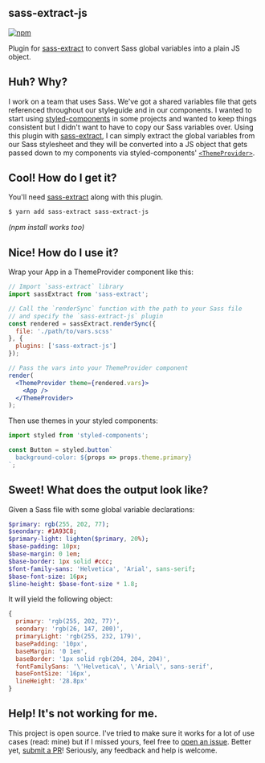 sass-extract-js
---

[![npm](https://img.shields.io/npm/v/sass-extract-js.svg?style=flat-square)](http://www.npmjs.com/package/sass-extract-js)

Plugin for [sass-extract][sass-extract] to convert Sass global variables into a plain JS object.

## Huh? Why?

I work on a team that uses Sass. We've got a shared variables file that gets referenced throughout our styleguide and in our components. I wanted to start using [styled-components][] in some projects and wanted to keep things consistent but I didn't want to have to copy our Sass variables over. Using this plugin with [sass-extract][sass-extract], I can simply extract the global variables from our Sass stylesheet and they will be converted into a JS object that gets passed down to my components via styled-components' [`<ThemeProvider>`][theming].

## Cool! How do I get it?

You'll need [sass-extract][sass-extract] along with this plugin.

```sh
$ yarn add sass-extract sass-extract-js
```

*(npm install works too)*

## Nice! How do I use it?

Wrap your App in a ThemeProvider component like this:

```jsx
// Import `sass-extract` library
import sassExtract from 'sass-extract';

// Call the `renderSync` function with the path to your Sass file
// and specify the `sass-extract-js` plugin
const rendered = sassExtract.renderSync({
  file: './path/to/vars.scss'
}, {
  plugins: ['sass-extract-js']
});

// Pass the vars into your ThemeProvider component
render(
  <ThemeProvider theme={rendered.vars}>
    <App />
  </ThemeProvider>
);
```

Then use themes in your styled components:

```js
import styled from 'styled-components';

const Button = styled.button`
  background-color: ${props => props.theme.primary}
`;

```

## Sweet! What does the output look like?

Given a Sass file with some global variable declarations:

```sass
$primary: rgb(255, 202, 77);
$seondary: #1A93C8;
$primary-light: lighten($primary, 20%);
$base-padding: 10px;
$base-margin: 0 1em;
$base-border: 1px solid #ccc;
$font-family-sans: 'Helvetica', 'Arial', sans-serif;
$base-font-size: 16px;
$line-height: $base-font-size * 1.8;
```

It will yield the following object:

```js
{ 
  primary: 'rgb(255, 202, 77)',
  seondary: 'rgb(26, 147, 200)',
  primaryLight: 'rgb(255, 232, 179)',
  basePadding: '10px',
  baseMargin: '0 1em',
  baseBorder: '1px solid rgb(204, 204, 204)',
  fontFamilySans: '\'Helvetica\', \'Arial\', sans-serif',
  baseFontSize: '16px',
  lineHeight: '28.8px'
}
```

## Help! It's not working for me.

This project is open source. I've tried to make sure it works for a lot of use cases (read: mine) but if I missed yours, feel free to [open an issue][issues]. Better yet, [submit a PR][pr]! Seriously, any feedback and help is welcome.

[issues]: https://github.com/adamgruber/sass-extract-js/issues
[pr]: https://github.com/adamgruber/sass-extract-js/pulls
[styled-components]: https://www.styled-components.com/
[theming]: https://www.styled-components.com/docs/advanced#theming
[node-sass]: https://github.com/sass/node-sass#options
[sass-extract]: https://github.com/jgranstrom/sass-extract
